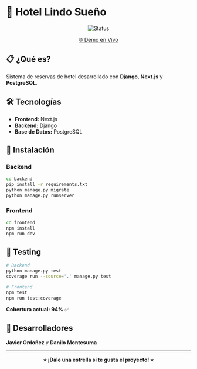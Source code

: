 # 🏨 Hotel Lindo Sueño

<div align="center">

![Status](https://img.shields.io/badge/Status-En%20Producción-success?style=for-the-badge)

[🌐 Demo en Vivo](https://witty-flower-0ef1c3b10.6.azurestaticapps.net)

</div>

## 📋 ¿Qué es?

Sistema de reservas de hotel desarrollado con **Django**, **Next.js** y **PostgreSQL**.

## 🛠️ Tecnologías

- **Frontend:** Next.js
- **Backend:** Django  
- **Base de Datos:** PostgreSQL

## 🚀 Instalación

### Backend
```bash
cd backend
pip install -r requirements.txt
python manage.py migrate
python manage.py runserver
```

### Frontend  
```bash
cd frontend
npm install
npm run dev
```

## 🧪 Testing

```bash
# Backend
python manage.py test
coverage run --source='.' manage.py test

# Frontend
npm test
npm run test:coverage
```

**Cobertura actual: 94%** ✅


## 👥 Desarrolladores

 **Javier Ordoñez** y **Danilo Montesuma**

---

<div align="center">

**⭐ ¡Dale una estrella si te gusta el proyecto! ⭐**

</div>
